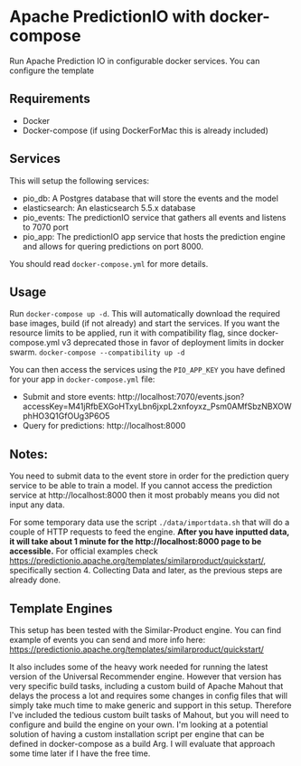 # Apache PredictionIO with docker-compose

Run Apache Prediction IO in configurable docker services.
You can configure the template

## Requirements

- Docker
- Docker-compose (if using DockerForMac this is already included)

## Services

This will setup the following services:

- pio_db: A Postgres database that will store the events and the model
- elasticsearch: An elasticsearch 5.5.x database
- pio_events: The predictionIO service that gathers all events and listens to 7070 port
- pio_app: The predictionIO app service that hosts the prediction engine and allows for quering predictions on port 8000.

You should read `docker-compose.yml` for more details.

## Usage

Run `docker-compose up -d`. This will automatically download the required base images, build (if not already) and start the services.
If you want the resource limits to be applied, run it with compatibility flag, since docker-compose.yml v3 deprecated those in favor of deployment limits in docker swarm. `docker-compose --compatibility up -d`

You can then access the services using the `PIO_APP_KEY` you have defined for your app in `docker-compose.yml` file:

- Submit and store events: http://localhost:7070/events.json?accessKey=M41jRfbEXGoHTxyLbn6jxpL2xnfoyxz_Psm0AMfSbzNBXOWphHO3Q1GfOUg3P6O5
- Query for predictions: http://localhost:8000

## Notes:

You need to submit data to the event store in order for the prediction query service to be able to train a model. If you cannot access the prediction service at http://localhost:8000 then it most probably means you did not input any data. 

For some temporary data use the script `./data/importdata.sh` that will do a couple of HTTP requests to feed the engine.
**After you have inputted data, it will take about 1 minute for the http://localhost:8000 page to be accessible.**
For official examples check https://predictionio.apache.org/templates/similarproduct/quickstart/, specifically section 4. Collecting Data and later, as the previous steps are already done.

## Template Engines

This setup has been tested with the Similar-Product engine.
You can find example of events you can send and more info here:
https://predictionio.apache.org/templates/similarproduct/quickstart/


It also includes some of the heavy work needed for running the latest version of the Universal Recommender engine. However that version has very specific build tasks, including a custom build of Apache Mahout that delays the process a lot and requires some changes in config files that will simply take much time to make generic and support in this setup. Therefore I've included the tedious custom built tasks of Mahout, but you will need to configure and build the engine on your own. I'm looking at a potential solution of having a custom installation script per engine that can be defined in docker-compose as a build Arg. I will evaluate that approach some time later if I have the free time.





